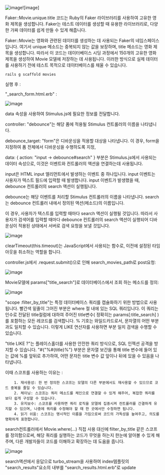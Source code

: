 ![image](https://github.com/twingay96/movie_searching/assets/64403357/39a14060-6562-421d-8905-a9e1ca6f1053)![image]

Faker::Movie.unique.title 코드는 Ruby의 Faker 라이브러리를 사용하여 고유한 영화 제목을 생성합니다. Faker는 테스트 데이터를 생성할 때 유용한 라이브러리로, 다양한 가짜 데이터를 쉽게 만들 수 있게 해줍니다.

Faker::Movie는 영화와 관련된 데이터를 생성하는 데 사용되는 Faker의 네임스페이스입니다. 여기서 unique 메소드는 중복되지 않는 값을 보장하며, title 메소드는 영화 제목을 생성합니다. 따라서 이 코드는 데이터베이스 시딩 과정에서 150개의 고유한 영화 제목을 생성하여 Movie 모델에 저장하는 데 사용됩니다. 이러한 방식으로 실제 데이터를 사용하기 전에 테스트 목적으로 데이터베이스를 채울 수 있습니다.

    rails g scaffold movies
    
실행 후 :

"_search_form.html.erb" :

![image](https://github.com/twingay96/movie_searching/assets/64403357/c64b19d0-6433-4970-9511-b6c0a475c91b)

data 속성을 사용하여 Stimulus.js에 필요한 정보를 전달합니다.

controller: "debounce"는 해당 폼에 적용될 Stimulus 컨트롤러의 이름을 나타냅니다.

debounce_target: "form"은 디바운싱을 적용할 대상을 나타냅니다. 
이 경우, form을 지정하여 폼 전체에서 디바운싱을 수행하도록 지정,

data: { action: "input -> debounce#search" } 부분은 Stimulus.js에서 사용되는 데이터 속성으로, 이것은 이벤트와 컨트롤러의 액션을 연결하는데 사용됩니다.

input은 HTML input 엘리먼트에서 발생하는 이벤트 중 하나입니다. 
input 이벤트는 사용자가 텍스트 필드에 입력할 때 발생합니다.
input 이벤트가 발생했을 때, debounce 컨트롤러의 search 액션이 실행됩니다.

debounce는 해당 이벤트를 처리할 Stimulus 컨트롤러의 이름을 나타냅니다.
search는 debounce 컨트롤러 내에서 정의된 액션(메소드)의 이름입니다. 

이 경우, 사용자가 텍스트를 입력할 때마다 search 액션이 실행될 것입니다.
따라서 사용자가 검색어를 입력할 때마다 debounce 컨트롤러의 search 액션이 실행되어 
디바운싱이 적용된 상태에서 서버로 검색 요청을 보낼 것입니다.

![image](https://github.com/twingay96/movie_searching/assets/64403357/92339b6d-d289-4a10-b7d2-2e6988009d96)

clearTimeout(this.timeout)는 JavaScript에서 사용되는 함수로, 
이전에 설정된 타임아웃을 취소하는 역할을 합니다.

controller.js에서 .request.submit()으로 인해 search_movies_path로 post요청:

![image](https://github.com/twingay96/movie_searching/assets/64403357/1eee1ee2-2212-4b0d-9e6d-f1cabcf3f84a)

Movie모델에 params["title_search"]로 데이터베이스에서 조회 하는 메소드를 정의:


![image](https://github.com/twingay96/movie_searching/assets/64403357/88c7929a-5c35-4490-94e5-e70688d4de5f)

"scope :filter_by_title"는 특정 데이터베이스 쿼리를 캡슐화하기 위한 방법으로 사용됩니다.
빨간색 밑줄이 그어진 부분은 where 절 내에 있는 SQL 쿼리입니다. 
이 쿼리는 인수로 전달된 title컬럼에 대하여 주어진 title변수( 정확히는 params[:title_search] )를 포함하는 모든 레코드를 검색합니다. 
% 기호는 와일드카드로서, 문자열의 어떤 부분과도 일치할 수 있습니다. 
이렇게 LIKE 연산자를 사용하면 부분 일치 검색을 수행할 수 있습니다.

"title LIKE ?"는 플레이스홀더를 사용한 안전한 쿼리 방식으로, SQL 인젝션 공격을 방지할 수 있습니다. "#{"%#{title}%"} 부분은 문자열 보간을 통해 title 변수에 들어 있는 값에 %를 앞뒤로 추가하여, 어떤 문자든 title 변수 값 앞이나 뒤에 있을 수 있음을 나타냅니다.

이때 스코프를 사용하는 이유는 :

        1. 재사용성: 한 번 정의한 스코프는 모델의 다른 부분에서도 재사용할 수 있으므로 코드 중복을 줄일 수 있습니다.
    	2. 체이닝: 스코프는 쿼리 메소드를 체인으로 연결할 수 있게 해주어, 복잡한 쿼리를 보다 쉽게 구성할 수 있습니다.
    	3. 유지보수: 스코프를 사용하면 쿼리 로직을 모델에 집중시켜 컨트롤러를 간결하게 유지할 수 있으며, 나중에 쿼리를 수정해야 할 때 한 곳에서만 수정하면 됩니다.
    	4. 읽기 쉬움: 스코프는 명시적인 이름을 가짐으로써 코드의 가독성을 높여주고, 의도를 명확하게 표현합니다.

search컨트롤러에서 Movie.where(...) 직접 사용 대신에 filter_by_title 같은 스코프를 정의함으로써, 해당 쿼리를 실행하는 코드가 무엇을 하는지 한눈에 알아볼 수 있게 해주며, 다른 개발자들이 코드를 이해하고 확장하는 데 도움을 줍니다.

![image](https://github.com/twingay96/movie_searching/assets/64403357/f7e75107-40f7-49f2-9687-f146b641f31f)

search액션에서 응답으로 turbo_stream을 사용하여 index템플릿의 
"search_results"요소의 내부를 "search_results.html.erb"로 update 




